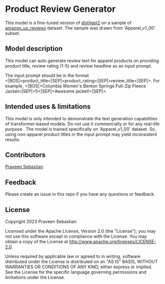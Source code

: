 # Product Review Generator
This model is a fine-tuned version of [distilgpt2](https://huggingface.co/distilgpt2) on a sample of [amazon_us_reviews](https://huggingface.co/datasets/amazon_us_reviews) dataset. The sample was drawn from 'Apparel_v1_00' subset.

## Model description
This model can auto generate review text for apparel products on providing product title, review rating (1-5) and review headline as an input prompt.

The input prompt should be in the format <|BOS|>product_title<|SEP|>product_rating<|SEP|>review_title<|SEP|>. For example,
<|BOS|>Columbia Women's Benton Springs Full-Zip Fleece Jacket<|SEP|>5<|SEP|>Awesome jacket!<|SEP|>.

## Intended uses & limitations
This model is only intended to demonstrate the text generation capabilities of transformer-based models. Do not use it commercially or for any real-life purpose .
The model is trained specifically on 'Apparel_v1_00' dataset. So, using non-apparel product titles in the input prompt may yield  inconsistent results.
## Contributors
[Praveen Sebastian](https://github.com/praveenseb)
## Feedback
Please create an issue in this repo if you have any questions or feedback.
## License
Copyright 2023 Praveen Sebastian

Licensed under the Apache License, Version 2.0 (the "License"); you may not use this software except in compliance with the License.
You may obtain a copy of the License at http://www.apache.org/licenses/LICENSE-2.0

Unless required by applicable law or agreed to in writing, software distributed under the License is distributed on an "AS IS" BASIS, WITHOUT WARRANTIES OR CONDITIONS OF ANY KIND, either express or implied. See the License for the specific language governing permissions and limitations under the License.
